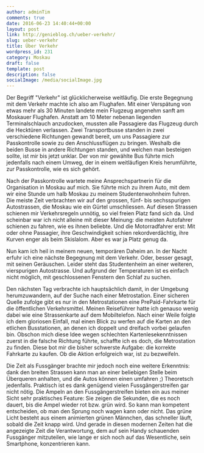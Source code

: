 ```yaml
---
author: adminTim
comments: true
date: 2016-06-23 14:40:44+00:00
layout: post
link: http://genieblog.ch/ueber-verkehr/
slug: ueber-verkehr
title: Über Verkehr
wordpress_id: 231
category: Moskau
draft: false
template: post
description: false
socialImage: /media/socialImage.jpg
---
```


Der Begriff "Verkehr" ist glücklicherweise weitläufig. Die erste Begegnung mit dem Verkehr machte ich also am Flughafen. Mit einer Verspätung von etwas mehr als 30 Minuten landete mein Flugzeug angenehm sanft am Moskauer Flughafen. Anstatt am 10 Meter nebenan liegenden Terminalschlauch anzudocken, mussten alle Passagiere das Flugzeug durch die Hecktüren verlassen. Zwei Transportbusse standen in zwei verschiedene Richtungen gewandt bereit, um uns Passagiere zur Passkontrolle sowie zu den Anschlussflügen zu bringen. Weshalb die beiden Busse in andere Richtungen standen, und welchen man besteigen sollte, ist mir bis jetzt unklar. Der von mir gewählte Bus führte mich jedenfalls nach einem Umweg, der in einem weitläufigen Kreis herumführte, zur Passkontrolle, wie es sich gehört.

Nach der Passkontrolle wartete meine Ansprechspartnerin für die Organisation in Moskau auf mich. Sie führte mich zu ihrem Auto, mit dem wir eine Stunde um halb Moskau zu meinem Studentenwohnheim fuhren. Die meiste Zeit verbrachten wir auf den grossen, fünf- bis sechsspurigen Autostrassen, die Moskau wie ein Gürtel umschliessen. Auf diesen Strassen schienen mir Verkehrsregeln unnötig, so viel freien Platz fand sich da. Und scheinbar war ich nicht alleine mit dieser Meinung: die meisten Autofahrer schienen zu fahren, wie es ihnen beliebte. Und die Motorradfahrer erst: Mit oder ohne Passagier, ihre Geschwindigkeit schien rekordverdächtig, ihre Kurven enger als beim Skislalom. Aber es war ja Platz genug da.

Nun kam ich heil in meinem neuen, temporären Daheim an. In der Nacht erfuhr ich eine nächste Begegnung mit dem Verkehr. Oder, besser gesagt, mit seinen Geräuschen. Leider steht das Studentenheim an einer weiteren, vierspurigen Autostrasse. Und aufgrund der Temperaturen ist es einfach nicht möglich, mit geschlossenen Fenstern den Schlaf zu suchen. 

Den nächsten Tag verbrachte ich hauptsächlich damit, in der Umgebung herumzuwandern, auf der Suche nach einer Metrostation. Einer sicheren Quelle zufolge gibt es nur in den Metrostationen eine PrePaid-Fahrkarte für die öffentlichen Verkehrsmittel. Meinen Reiseführer hatte ich genauso wenig dabei wie eine Strassenkarte auf dem Mobiltelefon. Nach einer Weile folgte ich dem gloriosen Einfall, mal einen Blick zu werfen auf die Karten an den etlichen Busstationen, an denen ich doppelt und dreifach vorbei gelaufen bin. Obschon mich diese Idee wegen schlechten Kartenlesekenntnissen zuerst in die falsche Richtung führte, schaffte ich es doch, die Metrostation zu finden. Diese bot mir die bisher schwerste Aufgabe: die korrekte Fahrkarte zu kaufen. Ob die Aktion erfolgreich war, ist zu bezweifeln.

Die Zeit als Fussgänger brachte mir jedoch noch eine weitere Erkenntnis: dank den breiten Strassen kann man an einer beliebigen Stelle beim Überqueren anhalten, und die Autos können einen umfahren ;)
Theoretsch jedenfalls. Praktisch ist es dank genügend vielen Fussgängerstreifen gar nicht nötig. Die Ampeln an den Fussgängerstreifen bieten ein aus meiner Sicht sehr praktisches Feature: Sie zeigen die Sekunden, die es noch dauert, bis die Ampel wieder rot bzw. grün wird. So kann man kompetent entscheiden, ob man den Sprung noch wagen kann oder nicht. Das grüne Licht besteht aus einem animierten grünen Männchen, das schneller läuft, sobald die Zeit knapp wird. Und gerade in diesen modernen Zeiten hat die angezeigte Zeit die Verantwortung, dem auf sein Handy schauenden Fussgänger mitzuteilen, wie lange er sich noch auf das Wesentliche, sein Smartphone, konzentrieren kann.
